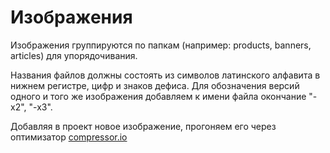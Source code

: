# Изображения

Изображения группируются по папкам (например: products, banners, articles) для упорядочивания.

Названия файлов должны состоять из символов латинского алфавита в нижнем регистре, цифр и знаков дефиса. Для обозначения версий одного и того же изображения добавляем к имени файла окончание "-x2", "-x3".

Добавляя в проект новое изображение, прогоняем его через оптимизатор [compressor.io](https://compressor.io)